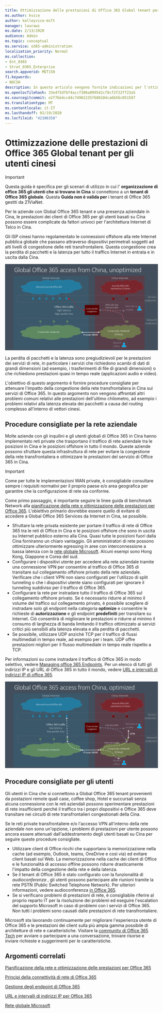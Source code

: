 ```yaml
---
title: Ottimizzazione delle prestazioni di Office 365 Global tenant per gli utenti cinesi
ms.author: kvice
author: kelleyvice-msft
manager: laurawi
ms.date: 2/13/2020
audience: Admin
ms.topic: conceptual
ms.service: o365-administration
localization_priority: Normal
ms.collection:
- Ent_O365
- Strat_O365_Enterprise
search.appverid: MET150
f1.keywords:
- NOCSH
description: In questo articolo vengono fornite indicazioni per l'ottimizzazione delle prestazioni di rete per gli utenti cinesi dei tenant globali di Office 365.
ms.openlocfilehash: 33e475dfbf4accf306a099542cf8cf2f22ff23a5
ms.sourcegitcommit: e2f7bb4ccd4c74902235f680104ca6b56c051587
ms.translationtype: MT
ms.contentlocale: it-IT
ms.lasthandoff: 02/19/2020
ms.locfileid: "42106358"
---
```

# <a name="office-365-global-tenant-performance-optimization-for-china-users"></a>Ottimizzazione delle prestazioni di Office 365 Global tenant per gli utenti cinesi

>[!IMPORTANT]
>Questa guida è specifica per gli scenari di utilizzo in cui l' **organizzazione di office 365 gli utenti che si trovano in Cina** si connettono a un **tenant di Office 365 globale**. Questa **Guida non è valida per** i tenant di Office 365 gestiti da 21ViaNet.

Per le aziende con Global Office 365 tenant e una presenza aziendale in Cina, le prestazioni dei client di Office 365 per gli utenti basati su Cina possono essere complicate da fattori univoci per l'architettura Internet di Telco in Cina.

Gli ISP cinesi hanno regolamentato le connessioni offshore alla rete Internet pubblica globale che passano attraverso dispositivi perimetrali soggetti ad alti livelli di congestione delle reti transfrontaliere. Questa congestione crea la perdita di pacchetti e la latenza per tutto il traffico Internet in entrata e in uscita dalla Cina.

![Traffico di Office 365 non ottimizzato](media/O365-networking/China-O365-unoptimized.png)

La perdita di pacchetti e la latenza sono pregiudizievoli per le prestazioni dei servizi di rete, in particolare i servizi che richiedono scambi di dati di grandi dimensioni (ad esempio, i trasferimenti di file di grandi dimensioni) o che richiedono prestazioni quasi in tempo reale (applicazioni audio e video).

L'obiettivo di questo argomento è fornire procedure consigliate per attenuare l'impatto della congestione della rete transfrontaliera in Cina sui servizi di Office 365. In questo argomento non vengono affrontati altri problemi comuni relativi alle prestazioni dell'ultimo chilometro, ad esempio i problemi relativi alla latenza elevata dei pacchetti a causa del routing complesso all'interno di vettori cinesi.

## <a name="corporate-network-best-practices"></a>Procedure consigliate per la rete aziendale

Molte aziende con gli inquilini e gli utenti globali di Office 365 in Cina hanno implementato reti private che trasportano il traffico di rete aziendale tra le posizioni in Cina e le posizioni offshore in tutto il mondo. Queste aziende possono sfruttare questa infrastruttura di rete per evitare la congestione della rete transfrontaliera e ottimizzare le prestazioni del servizio di Office 365 in Cina.

>[!IMPORTANT]
>Come per tutte le implementazioni WAN private, è consigliabile consultare sempre i requisiti normativi per il proprio paese e/o area geografica per garantire che la configurazione di rete sia conforme.

Come primo passaggio, è importante seguire le linee guida di benchmark Network alla [pianificazione della rete e ottimizzazione delle prestazioni per Office 365](https://aka.ms/tune). L'obiettivo primario dovrebbe essere quello di evitare di accedere a Global Office 365 Services da Internet in Cina, se possibile.

- Sfruttare la rete privata esistente per portare il traffico di rete di Office 365 tra le reti di Office in Cina e le posizioni offshore che sono in uscita su Internet pubblico esterno alla Cina. Quasi tutte le posizioni fuori dalla Cina forniranno un chiaro vantaggio. Gli amministratori di rete possono ottimizzare ulteriormente egressing in aree con interconnessione a bassa latenza con la [rete globale Microsoft](https://docs.microsoft.com/azure/networking/microsoft-global-network). Alcuni esempi sono Hong Kong, Giappone e Corea del sud.
- Configurare i dispositivi utente per accedere alla rete aziendale tramite una connessione VPN per consentire al traffico di Office 365 di transitare sul collegamento offshore privato della rete aziendale. Verificare che i client VPN non siano configurati per l'utilizzo di split tunneling o che i dispositivi utente siano configurati per ignorare il tunneling suddiviso per il traffico di Office 365.
- Configurare la rete per instradare tutto il traffico di Office 365 sul collegamento offshore privato. Se è necessario ridurre al minimo il volume del traffico sul collegamento privato, è possibile scegliere di instradare solo gli endpoint nella categoria **optimize** e consentire le richieste di **autorizzazione** e gli endpoint **predefiniti** per transitare su Internet. Ciò consentirà di migliorare le prestazioni e ridurre al minimo il consumo di larghezza di banda limitando il traffico ottimizzato ai servizi critici più sensibili alla latenza elevata e alla perdita di pacchetti.
- Se possibile, utilizzare UDP anziché TCP per il traffico di flussi multimediali in tempo reale, ad esempio per i team. UDP offre prestazioni migliori per il flusso multimediale in tempo reale rispetto a TCP.

Per informazioni su come instradare il traffico di Office 365 in modo selettivo, vedere [Managing office 365 Endpoints](managing-office-365-endpoints.md). Per un elenco di tutti gli indirizzi IP e gli URL di Office 365 in tutto il mondo, vedere [URL e intervalli di indirizzi IP di office 365](urls-and-ip-address-ranges.md).

![Ottimizzazione del traffico di Office 365](media/O365-networking/China-O365-optimized.png)

## <a name="user-best-practices"></a>Procedure consigliate per gli utenti

Gli utenti in Cina che si connettono a Global Office 365 tenant provenienti da postazioni remote quali case, coffee shop, Hotel e succursali senza alcuna connessione con le reti aziendali possono sperimentare prestazioni di rete insufficienti perché il traffico tra i propri dispositivi e Office 365 deve transitare nei circuiti di rete transfrontalieri congestionati della Cina.

Se le reti private transfrontaliere e/o l'accesso VPN all'interno della rete aziendale non sono un'opzione, i problemi di prestazioni per utente possono ancora essere attenuati dall'addestramento degli utenti basati su Cina per seguire queste procedure consigliate.

- Utilizzare client di Office ricchi che supportano la memorizzazione nella cache (ad esempio, Outlook, teams, OneDrive e così via) ed evitare client basati sul Web. La memorizzazione nella cache dei client di Office e le funzionalità di accesso offline possono ridurre drasticamente l'impatto della congestione della rete e della latenza.
- Se il tenant di Office 365 è stato configurato con la funzionalità di _audioconferenza_ , gli utenti possono partecipare alle riunioni tramite la rete PSTN (Public Switched Telephone Network). Per ulteriori informazioni, vedere audioconferenza [in Office 365](https://docs.microsoft.com/microsoftteams/audio-conferencing-in-office-365).
- Se si verificano problemi di prestazioni di rete, è consigliabile riferire al proprio reparto IT per la risoluzione dei problemi ed eseguire l'escalation del supporto Microsoft in caso di problemi con i servizi di Office 365. Non tutti i problemi sono causati dalle prestazioni di rete transfrontaliere.

Microsoft sta lavorando continuamente per migliorare l'esperienza utente di Office 365 e le prestazioni dei client sulla più ampia gamma possibile di architetture di rete e caratteristiche. Visitare la [community di Office 365 Tech](https://techcommunity.microsoft.com/t5/office-365/bd-p/Office365General) per avviare o partecipare a una conversazione, trovare risorse e inviare richieste e suggerimenti per le caratteristiche.

## <a name="related-topics"></a>Argomenti correlati

[Pianificazione della rete e ottimizzazione delle prestazioni per Office 365](https://aka.ms/tune)

[Principi della connettività di rete di Office 365](office-365-network-connectivity-principles.md)

[Gestione degli endpoint di Office 365](managing-office-365-endpoints.md)

[URL e intervalli di indirizzi IP per Office 365](urls-and-ip-address-ranges.md)

[Rete globale Microsoft](https://docs.microsoft.com/azure/networking/microsoft-global-network)
